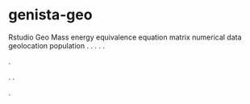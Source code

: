 # genista-geo
Rstudio Geo Mass energy equivalence equation matrix numerical data geolocation population
.
.
.
.
.




.






















.
.





















.
